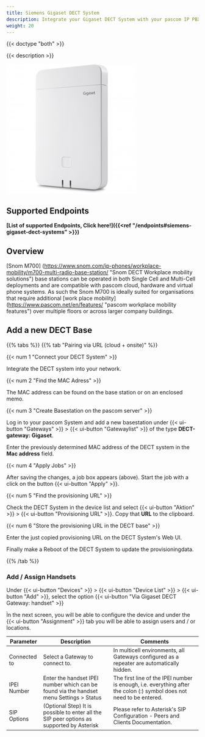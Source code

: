 ```yaml
---
title: Siemens Gigaset DECT System
description: Integrate your Gigaset DECT System with your pascom IP PBX solution.
weight: 20
---
```



{{< doctype "both"  >}}

{{< description >}}

![Siemens Gigaset N870](gigaset_n870.jpg)

## Supported Endpoints

**[List of supported Endpoints, Click here!]({{<ref "/endpoints#siemens-gigaset-dect-systems" >}})**

## Overview

[Snom M700] (https://www.snom.com/ip-phones/workplace-mobility/m700-multi-radio-base-station/ "Snom DECT Workplace mobility solutions") base stations can be operated in both Single Cell and Multi-Cell deployments and are compatible with pascom cloud, hardware and virtual phone systems. As such the Snom M700 is ideally suited for organisations that require additional [work place mobility] (https://www.pascom.net/en/features/ "pascom workplace mobility features") over multiple floors or across larger company buildings.


## Add a new DECT Base

{{% tabs %}}
{{% tab "Pairing via URL (cloud + onsite)" %}}

{{< num 1 "Connect your DECT System" >}}

Integrate the DECT system into your network.

{{< num 2 "Find the MAC Adress" >}}

The MAC address can be found on the base station or on an enclosed memo.

{{< num 3 "Create Basestation on the pascom server" >}}

Log in to your pascom System and add a new basestation under {{< ui-button "Gateways" >}} > {{< ui-button "Gatewaylist" >}} of the type **DECT-gateway: Gigaset**.


Enter the previously determined MAC address of the DECT system in the **Mac address** field.

{{< num 4 "Apply Jobs" >}}

After saving the changes, a job box appears (above). Start the job with a click on the button {{< ui-button "Apply" >}}.

{{< num 5 "Find the provisioning URL" >}}

Check the DECT System in the device list and select {{< ui-button "Aktion" >}} > {{< ui-button "Provisioning URL" >}}. Copy that
**URL** to the clipboard.

{{< num 6 "Store the provisioning URL in the DECT base" >}}

Enter the just copied provisioning URL on the DECT System's Web UI.

Finally make a Reboot of the DECT System to update the provisioningdata.

{{% /tab %}}


### Add / Assign Handsets

Under {{< ui-button "Devices" >}} > {{< ui-button "Device List" >}} > {{< ui-button "Add" >}}, select the option {{< ui-button "Via Gigaset DECT Gateway: handset" >}}

Ìn the next screen, you will be able to configure the device and under the {{< ui-button "Assignment" >}} tab you will be able to assign users and / or locations.

|Parameter|Description|Comments|
|----|----|----|
|Connected to| Select a Gateway to connect to.|In multicell environments, all Gateways configured as a repeater are automatically hidden.|
|IPEI Number|Enter the handset IPEI number which can be found via the handset menu Settings > Status|The first line of the IPEI number is enough, i.e. everything after the colon (:) symbol does not need to be entered.|
|SIP Options| (Optional Step) It is possible to enter all the SIP peer options as supported by Asterisk| Please refer to Asterisk's SIP Configuration - Peers and Clients Documentation.|
